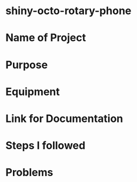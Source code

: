 # shiny-octo-rotary-phone

# Name of Project

# Purpose

# Equipment

# Link for Documentation

# Steps I followed

# Problems
